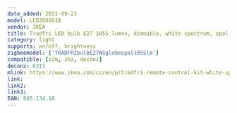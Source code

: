 ```yaml
---
date_added: 2021-09-23
model: LED2003G10
vendor: IKEA
title: Tradfri LED bulb E27 1055 lumen, dimmable, white spectrum, opal white
category: light
supports: on/off, brightness
zigbeemodel: ['TRADFRIbulbE27WSglobeopal1055lm']
compatible: [z2m, zha, deconz]
deconz: 6311
mlink: https://www.ikea.com/cz/en/p/tradfri-remote-control-kit-white-spectrum-80513416/
link: 
link2: 
link3: 
EAN: 805.134.16
---
```

